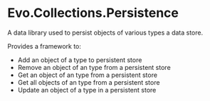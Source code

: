 # Evo.Collections.Persistence
A data library used to persist objects of various types a data store.

Provides a framework to:

* Add an object of a type to persistent store
* Remove an object of an type from a persistent store
* Get an object of an type from a persistent store
* Get all objects of an type from a persistent store
* Update an object of a type in a persistent store
